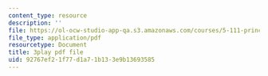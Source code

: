 ```yaml
---
content_type: resource
description: ''
file: https://ol-ocw-studio-app-qa.s3.amazonaws.com/courses/5-111-principles-of-chemical-science-fall-2008/92767ef21f77d1a71b133e9b13693585_iWZDVWdtjMY.pdf
file_type: application/pdf
resourcetype: Document
title: 3play pdf file
uid: 92767ef2-1f77-d1a7-1b13-3e9b13693585
---
```


